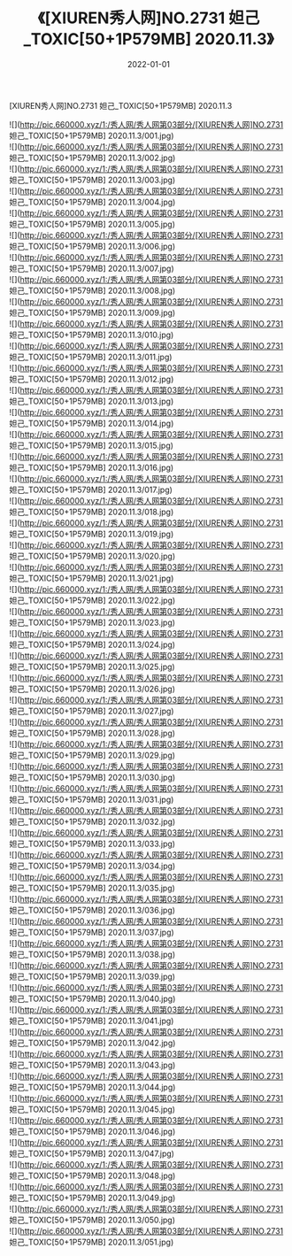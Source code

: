 ﻿---
layout: post
title:  《[XIUREN秀人网]NO.2731 妲己_TOXIC[50+1P579MB] 2020.11.3》
date:   2022-01-01
img: http://pic.660000.xyz/1:/秀人网/秀人网第03部分/[XIUREN秀人网]NO.2731 妲己_TOXIC[50+1P579MB] 2020.11.3/000.jpg
categories: [美女, 清纯, 唯美]
---

[XIUREN秀人网]NO.2731 妲己_TOXIC[50+1P579MB] 2020.11.3

 ![](http://pic.660000.xyz/1:/秀人网/秀人网第03部分/[XIUREN秀人网]NO.2731 妲己_TOXIC[50+1P579MB] 2020.11.3/001.jpg) <br>![](http://pic.660000.xyz/1:/秀人网/秀人网第03部分/[XIUREN秀人网]NO.2731 妲己_TOXIC[50+1P579MB] 2020.11.3/002.jpg) <br>![](http://pic.660000.xyz/1:/秀人网/秀人网第03部分/[XIUREN秀人网]NO.2731 妲己_TOXIC[50+1P579MB] 2020.11.3/003.jpg) <br>![](http://pic.660000.xyz/1:/秀人网/秀人网第03部分/[XIUREN秀人网]NO.2731 妲己_TOXIC[50+1P579MB] 2020.11.3/004.jpg) <br>![](http://pic.660000.xyz/1:/秀人网/秀人网第03部分/[XIUREN秀人网]NO.2731 妲己_TOXIC[50+1P579MB] 2020.11.3/005.jpg) <br>![](http://pic.660000.xyz/1:/秀人网/秀人网第03部分/[XIUREN秀人网]NO.2731 妲己_TOXIC[50+1P579MB] 2020.11.3/006.jpg) <br>![](http://pic.660000.xyz/1:/秀人网/秀人网第03部分/[XIUREN秀人网]NO.2731 妲己_TOXIC[50+1P579MB] 2020.11.3/007.jpg) <br>![](http://pic.660000.xyz/1:/秀人网/秀人网第03部分/[XIUREN秀人网]NO.2731 妲己_TOXIC[50+1P579MB] 2020.11.3/008.jpg) <br>![](http://pic.660000.xyz/1:/秀人网/秀人网第03部分/[XIUREN秀人网]NO.2731 妲己_TOXIC[50+1P579MB] 2020.11.3/009.jpg) <br>![](http://pic.660000.xyz/1:/秀人网/秀人网第03部分/[XIUREN秀人网]NO.2731 妲己_TOXIC[50+1P579MB] 2020.11.3/010.jpg) <br>![](http://pic.660000.xyz/1:/秀人网/秀人网第03部分/[XIUREN秀人网]NO.2731 妲己_TOXIC[50+1P579MB] 2020.11.3/011.jpg) <br>![](http://pic.660000.xyz/1:/秀人网/秀人网第03部分/[XIUREN秀人网]NO.2731 妲己_TOXIC[50+1P579MB] 2020.11.3/012.jpg) <br>![](http://pic.660000.xyz/1:/秀人网/秀人网第03部分/[XIUREN秀人网]NO.2731 妲己_TOXIC[50+1P579MB] 2020.11.3/013.jpg) <br>![](http://pic.660000.xyz/1:/秀人网/秀人网第03部分/[XIUREN秀人网]NO.2731 妲己_TOXIC[50+1P579MB] 2020.11.3/014.jpg) <br>![](http://pic.660000.xyz/1:/秀人网/秀人网第03部分/[XIUREN秀人网]NO.2731 妲己_TOXIC[50+1P579MB] 2020.11.3/015.jpg) <br>![](http://pic.660000.xyz/1:/秀人网/秀人网第03部分/[XIUREN秀人网]NO.2731 妲己_TOXIC[50+1P579MB] 2020.11.3/016.jpg) <br>![](http://pic.660000.xyz/1:/秀人网/秀人网第03部分/[XIUREN秀人网]NO.2731 妲己_TOXIC[50+1P579MB] 2020.11.3/017.jpg) <br>![](http://pic.660000.xyz/1:/秀人网/秀人网第03部分/[XIUREN秀人网]NO.2731 妲己_TOXIC[50+1P579MB] 2020.11.3/018.jpg) <br>![](http://pic.660000.xyz/1:/秀人网/秀人网第03部分/[XIUREN秀人网]NO.2731 妲己_TOXIC[50+1P579MB] 2020.11.3/019.jpg) <br>![](http://pic.660000.xyz/1:/秀人网/秀人网第03部分/[XIUREN秀人网]NO.2731 妲己_TOXIC[50+1P579MB] 2020.11.3/020.jpg) <br>![](http://pic.660000.xyz/1:/秀人网/秀人网第03部分/[XIUREN秀人网]NO.2731 妲己_TOXIC[50+1P579MB] 2020.11.3/021.jpg) <br>![](http://pic.660000.xyz/1:/秀人网/秀人网第03部分/[XIUREN秀人网]NO.2731 妲己_TOXIC[50+1P579MB] 2020.11.3/022.jpg) <br>![](http://pic.660000.xyz/1:/秀人网/秀人网第03部分/[XIUREN秀人网]NO.2731 妲己_TOXIC[50+1P579MB] 2020.11.3/023.jpg) <br>![](http://pic.660000.xyz/1:/秀人网/秀人网第03部分/[XIUREN秀人网]NO.2731 妲己_TOXIC[50+1P579MB] 2020.11.3/024.jpg) <br>![](http://pic.660000.xyz/1:/秀人网/秀人网第03部分/[XIUREN秀人网]NO.2731 妲己_TOXIC[50+1P579MB] 2020.11.3/025.jpg) <br>![](http://pic.660000.xyz/1:/秀人网/秀人网第03部分/[XIUREN秀人网]NO.2731 妲己_TOXIC[50+1P579MB] 2020.11.3/026.jpg) <br>![](http://pic.660000.xyz/1:/秀人网/秀人网第03部分/[XIUREN秀人网]NO.2731 妲己_TOXIC[50+1P579MB] 2020.11.3/027.jpg) <br>![](http://pic.660000.xyz/1:/秀人网/秀人网第03部分/[XIUREN秀人网]NO.2731 妲己_TOXIC[50+1P579MB] 2020.11.3/028.jpg) <br>![](http://pic.660000.xyz/1:/秀人网/秀人网第03部分/[XIUREN秀人网]NO.2731 妲己_TOXIC[50+1P579MB] 2020.11.3/029.jpg) <br>![](http://pic.660000.xyz/1:/秀人网/秀人网第03部分/[XIUREN秀人网]NO.2731 妲己_TOXIC[50+1P579MB] 2020.11.3/030.jpg) <br>![](http://pic.660000.xyz/1:/秀人网/秀人网第03部分/[XIUREN秀人网]NO.2731 妲己_TOXIC[50+1P579MB] 2020.11.3/031.jpg) <br>![](http://pic.660000.xyz/1:/秀人网/秀人网第03部分/[XIUREN秀人网]NO.2731 妲己_TOXIC[50+1P579MB] 2020.11.3/032.jpg) <br>![](http://pic.660000.xyz/1:/秀人网/秀人网第03部分/[XIUREN秀人网]NO.2731 妲己_TOXIC[50+1P579MB] 2020.11.3/033.jpg) <br>![](http://pic.660000.xyz/1:/秀人网/秀人网第03部分/[XIUREN秀人网]NO.2731 妲己_TOXIC[50+1P579MB] 2020.11.3/034.jpg) <br>![](http://pic.660000.xyz/1:/秀人网/秀人网第03部分/[XIUREN秀人网]NO.2731 妲己_TOXIC[50+1P579MB] 2020.11.3/035.jpg) <br>![](http://pic.660000.xyz/1:/秀人网/秀人网第03部分/[XIUREN秀人网]NO.2731 妲己_TOXIC[50+1P579MB] 2020.11.3/036.jpg) <br>![](http://pic.660000.xyz/1:/秀人网/秀人网第03部分/[XIUREN秀人网]NO.2731 妲己_TOXIC[50+1P579MB] 2020.11.3/037.jpg) <br>![](http://pic.660000.xyz/1:/秀人网/秀人网第03部分/[XIUREN秀人网]NO.2731 妲己_TOXIC[50+1P579MB] 2020.11.3/038.jpg) <br>![](http://pic.660000.xyz/1:/秀人网/秀人网第03部分/[XIUREN秀人网]NO.2731 妲己_TOXIC[50+1P579MB] 2020.11.3/039.jpg) <br>![](http://pic.660000.xyz/1:/秀人网/秀人网第03部分/[XIUREN秀人网]NO.2731 妲己_TOXIC[50+1P579MB] 2020.11.3/040.jpg) <br>![](http://pic.660000.xyz/1:/秀人网/秀人网第03部分/[XIUREN秀人网]NO.2731 妲己_TOXIC[50+1P579MB] 2020.11.3/041.jpg) <br>![](http://pic.660000.xyz/1:/秀人网/秀人网第03部分/[XIUREN秀人网]NO.2731 妲己_TOXIC[50+1P579MB] 2020.11.3/042.jpg) <br>![](http://pic.660000.xyz/1:/秀人网/秀人网第03部分/[XIUREN秀人网]NO.2731 妲己_TOXIC[50+1P579MB] 2020.11.3/043.jpg) <br>![](http://pic.660000.xyz/1:/秀人网/秀人网第03部分/[XIUREN秀人网]NO.2731 妲己_TOXIC[50+1P579MB] 2020.11.3/044.jpg) <br>![](http://pic.660000.xyz/1:/秀人网/秀人网第03部分/[XIUREN秀人网]NO.2731 妲己_TOXIC[50+1P579MB] 2020.11.3/045.jpg) <br>![](http://pic.660000.xyz/1:/秀人网/秀人网第03部分/[XIUREN秀人网]NO.2731 妲己_TOXIC[50+1P579MB] 2020.11.3/046.jpg) <br>![](http://pic.660000.xyz/1:/秀人网/秀人网第03部分/[XIUREN秀人网]NO.2731 妲己_TOXIC[50+1P579MB] 2020.11.3/047.jpg) <br>![](http://pic.660000.xyz/1:/秀人网/秀人网第03部分/[XIUREN秀人网]NO.2731 妲己_TOXIC[50+1P579MB] 2020.11.3/048.jpg) <br>![](http://pic.660000.xyz/1:/秀人网/秀人网第03部分/[XIUREN秀人网]NO.2731 妲己_TOXIC[50+1P579MB] 2020.11.3/049.jpg) <br>![](http://pic.660000.xyz/1:/秀人网/秀人网第03部分/[XIUREN秀人网]NO.2731 妲己_TOXIC[50+1P579MB] 2020.11.3/050.jpg) <br>![](http://pic.660000.xyz/1:/秀人网/秀人网第03部分/[XIUREN秀人网]NO.2731 妲己_TOXIC[50+1P579MB] 2020.11.3/051.jpg) <br>